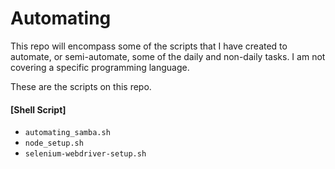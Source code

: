 # Automating
This repo will encompass some of the scripts that I have created to automate, or semi-automate, some of the daily and non-daily tasks.
I am not covering a specific programming language. 

These are the scripts on this repo.
#### [Shell Script]
- `automating_samba.sh`
- `node_setup.sh`
- `selenium-webdriver-setup.sh`
